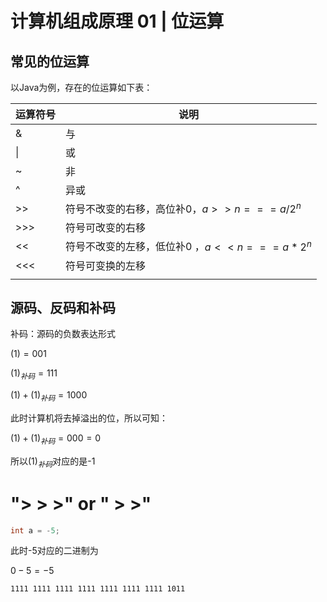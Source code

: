 # 计算机组成原理 01 | 位运算

## 常见的位运算

以Java为例，存在的位运算如下表：

| 运算符号 | 说明                                         |
| -------- | -------------------------------------------- |
| &        | 与                                           |
| \|       | 或                                           |
| ~        | 非                                           |
| ^        | 异或                                         |
| >>       | 符号不改变的右移，高位补0，$a>>n === a/2^n$  |
| >>>      | 符号可改变的右移                             |
| <<       | 符号不改变的左移，低位补0 ，$a<<n === a*2^n$ |
| <<<      | 符号可变换的左移                             |
|          |                                              |

## 源码、反码和补码

补码：源码的负数表达形式

$(1) = 001$

$(1)_{补码} = 111$

$(1) + (1)_{补码} = 1000$

此时计算机将去掉溢出的位，所以可知：

$(1) + (1)_{补码} = 000 = 0$

所以$(1)_{补码}$对应的是-1

# "> > >" or " > >"

```java
int a = -5;
```

此时-5对应的二进制为

$0 - 5 = -5$



```
1111 1111 1111 1111 1111 1111 1111 1011
```



## 
